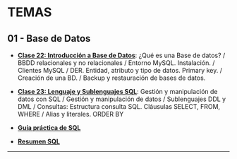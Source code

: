 # TEMAS

## 01 - Base de Datos

- [**Clase 22: Introducción a Base de Datos**](https://github.com/eugenia1984/node/blob/main/node_codo_a_codo/teoria/clase-22.md): ¿Qué es una Base de datos? /  BBDD relacionales y no relacionales / Entorno MySQL. Instalación. / Clientes MySQL / DER. Entidad, atributo y tipo de datos. Primary key. / Creación de una BD. / Backup y restauración de bases de datos.

- [**Clase 23: Lenguaje y Sublenguajes SQL**](https://github.com/eugenia1984/node/blob/main/node_codo_a_codo/teoria/clase-23.md): Gestión y manipulación de
datos con SQL / Gestión y manipulación de datos / Sublenguajes DDL y DML /  Consultas: Estructura consulta SQL. Cláusulas SELECT, FROM, WHERE / Alias y literales. ORDER BY

- [**Guía práctica de SQL**](https://github.com/eugenia1984/node/blob/main/node_codo_a_codo/teoria/Gu%C3%ADa%20pr%C3%A1ctica%20de%20SQL.pdf)

- [**Resumen SQL**](https://github.com/eugenia1984/node/blob/main/node_codo_a_codo/teoria/resumen-sql.pdf)

---
